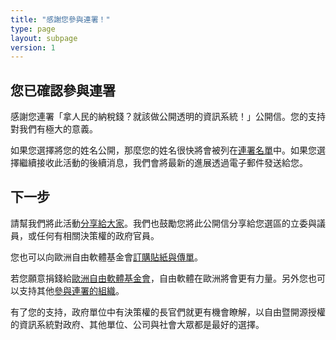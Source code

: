 ```yaml
---
title: "感謝您參與連署！"
type: page
layout: subpage
version: 1
---
```


## 您已確認參與連署

感謝您連署「拿人民的納稅錢？就該做公開透明的資訊系統！」公開信。您的支持對我們有極大的意義。

如果您選擇將您的姓名公開，那麼您的姓名很快將會被列在[連署名單](../all-signatures)中。如果您選擇繼續接收此活動的後續消息，我們會將最新的進展透過電子郵件發送給您。

## 下一步

請幫我們將此活動[分享給大家](../../#spread)。我們也鼓勵您將此公開信分享給您選區的立委與議員，或任何有相關決策權的政府官員。

您也可以向歐洲自由軟體基金會[訂購貼紙與傳單](https://fsfe.org/promo#pmpc)。

若您願意捐錢給[歐洲自由軟體基金會](https://fsfe.org/donate/?pmpc)，自由軟體在歐洲將會更有力量。另外您也可以支持其他[參與連署的組織](../../#organisations)。

有了您的支持，政府單位中有決策權的長官們就更有機會瞭解，以自由暨開源授權的資訊系統對政府、其他單位、公司與社會大眾都是最好的選擇。
